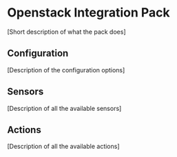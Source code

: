 # Openstack Integration Pack

[Short description of what the pack does]

## Configuration

[Description of the configuration options]

## Sensors

[Description of all the available sensors]

## Actions

[Description of all the available actions]